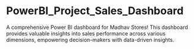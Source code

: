 # PowerBI_Project_Sales_Dashboard
A comprehensive Power BI dashboard for Madhav Stores! This dashboard provides valuable insights into sales performance across various dimensions, empowering decision-makers with data-driven insights.
